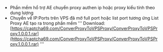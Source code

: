 

- Phần mềm hổ trợ AE chuyển proxy authen ip hoặc proxy kiểu tính theo dung lượng
- Chuyển về IP:Ports trên VPS đã mở full port hoặc list port tương ứng List Proxy AE tạo ra trong phần mềm
'''
Download: [https://captcha69.com/ConverProxyToVPSProxy/ConverProxyToVPSProxy.1.0.0.1.rar](https://captcha69.com/ConverProxyToVPSProxy/ConverProxyToVPSProxy.1.0.0.1.rar)
'''
